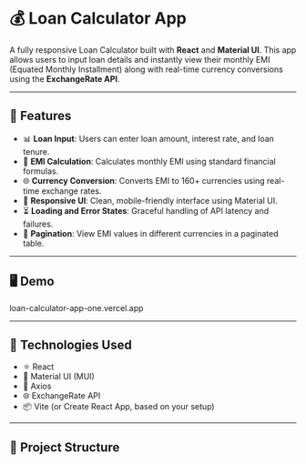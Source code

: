 # 💰 Loan Calculator App

A fully responsive Loan Calculator built with **React** and **Material UI**. This app allows users to input loan details and instantly view their monthly EMI (Equated Monthly Installment) along with real-time currency conversions using the **ExchangeRate API**.

---

## 🚀 Features

- 📊 **Loan Input**: Users can enter loan amount, interest rate, and loan tenure.
- 🔄 **EMI Calculation**: Calculates monthly EMI using standard financial formulas.
- 🌐 **Currency Conversion**: Converts EMI to 160+ currencies using real-time exchange rates.
- 📱 **Responsive UI**: Clean, mobile-friendly interface using Material UI.
- ⏳ **Loading and Error States**: Graceful handling of API latency and failures.
- 📑 **Pagination**: View EMI values in different currencies in a paginated table.

---

## 🖥️ Demo

loan-calculator-app-one.vercel.app

---

## 🧪 Technologies Used

- ⚛️ React
- 💅 Material UI (MUI)
- 🔗 Axios
- 🌐 ExchangeRate API
- 📦 Vite (or Create React App, based on your setup)

---

## 📂 Project Structure


